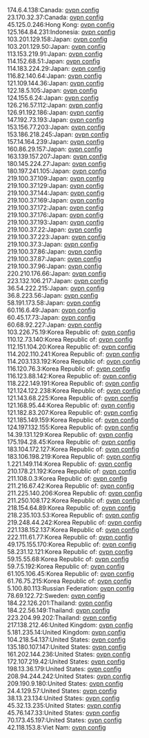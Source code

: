 174.6.4.138:Canada: [ovpn config](vpn/174_6_4_138.ovpn)  
23.170.32.37:Canada: [ovpn config](vpn/23_170_32_37.ovpn)  
45.125.0.246:Hong Kong: [ovpn config](vpn/45_125_0_246.ovpn)  
125.164.84.231:Indonesia: [ovpn config](vpn/125_164_84_231.ovpn)  
103.201.129.158:Japan: [ovpn config](vpn/103_201_129_158.ovpn)  
103.201.129.50:Japan: [ovpn config](vpn/103_201_129_50.ovpn)  
113.153.219.91:Japan: [ovpn config](vpn/113_153_219_91.ovpn)  
114.152.68.51:Japan: [ovpn config](vpn/114_152_68_51.ovpn)  
114.183.224.29:Japan: [ovpn config](vpn/114_183_224_29.ovpn)  
116.82.140.64:Japan: [ovpn config](vpn/116_82_140_64.ovpn)  
121.109.144.36:Japan: [ovpn config](vpn/121_109_144_36.ovpn)  
122.18.5.105:Japan: [ovpn config](vpn/122_18_5_105.ovpn)  
124.155.6.24:Japan: [ovpn config](vpn/124_155_6_24.ovpn)  
126.216.57.112:Japan: [ovpn config](vpn/126_216_57_112.ovpn)  
126.91.192.186:Japan: [ovpn config](vpn/126_91_192_186.ovpn)  
147.192.73.193:Japan: [ovpn config](vpn/147_192_73_193.ovpn)  
153.156.77.203:Japan: [ovpn config](vpn/153_156_77_203.ovpn)  
153.186.218.245:Japan: [ovpn config](vpn/153_186_218_245.ovpn)  
157.14.164.239:Japan: [ovpn config](vpn/157_14_164_239.ovpn)  
160.86.29.157:Japan: [ovpn config](vpn/160_86_29_157.ovpn)  
163.139.157.207:Japan: [ovpn config](vpn/163_139_157_207.ovpn)  
180.145.224.27:Japan: [ovpn config](vpn/180_145_224_27.ovpn)  
180.197.241.105:Japan: [ovpn config](vpn/180_197_241_105.ovpn)  
219.100.37.109:Japan: [ovpn config](vpn/219_100_37_109.ovpn)  
219.100.37.129:Japan: [ovpn config](vpn/219_100_37_129.ovpn)  
219.100.37.144:Japan: [ovpn config](vpn/219_100_37_144.ovpn)  
219.100.37.169:Japan: [ovpn config](vpn/219_100_37_169.ovpn)  
219.100.37.172:Japan: [ovpn config](vpn/219_100_37_172.ovpn)  
219.100.37.176:Japan: [ovpn config](vpn/219_100_37_176.ovpn)  
219.100.37.193:Japan: [ovpn config](vpn/219_100_37_193.ovpn)  
219.100.37.22:Japan: [ovpn config](vpn/219_100_37_22.ovpn)  
219.100.37.223:Japan: [ovpn config](vpn/219_100_37_223.ovpn)  
219.100.37.3:Japan: [ovpn config](vpn/219_100_37_3.ovpn)  
219.100.37.86:Japan: [ovpn config](vpn/219_100_37_86.ovpn)  
219.100.37.87:Japan: [ovpn config](vpn/219_100_37_87.ovpn)  
219.100.37.96:Japan: [ovpn config](vpn/219_100_37_96.ovpn)  
220.210.176.66:Japan: [ovpn config](vpn/220_210_176_66.ovpn)  
223.132.106.217:Japan: [ovpn config](vpn/223_132_106_217.ovpn)  
36.54.222.215:Japan: [ovpn config](vpn/36_54_222_215.ovpn)  
36.8.223.56:Japan: [ovpn config](vpn/36_8_223_56.ovpn)  
58.191.173.58:Japan: [ovpn config](vpn/58_191_173_58.ovpn)  
60.116.6.49:Japan: [ovpn config](vpn/60_116_6_49.ovpn)  
60.45.17.73:Japan: [ovpn config](vpn/60_45_17_73.ovpn)  
60.68.92.227:Japan: [ovpn config](vpn/60_68_92_227.ovpn)  
103.226.75.19:Korea Republic of: [ovpn config](vpn/103_226_75_19.ovpn)  
110.12.73.140:Korea Republic of: [ovpn config](vpn/110_12_73_140.ovpn)  
112.151.104.20:Korea Republic of: [ovpn config](vpn/112_151_104_20.ovpn)  
114.202.110.241:Korea Republic of: [ovpn config](vpn/114_202_110_241.ovpn)  
114.203.133.192:Korea Republic of: [ovpn config](vpn/114_203_133_192.ovpn)  
116.120.76.3:Korea Republic of: [ovpn config](vpn/116_120_76_3.ovpn)  
116.123.88.142:Korea Republic of: [ovpn config](vpn/116_123_88_142.ovpn)  
118.222.149.191:Korea Republic of: [ovpn config](vpn/118_222_149_191.ovpn)  
121.124.122.238:Korea Republic of: [ovpn config](vpn/121_124_122_238.ovpn)  
121.143.68.225:Korea Republic of: [ovpn config](vpn/121_143_68_225.ovpn)  
121.168.95.44:Korea Republic of: [ovpn config](vpn/121_168_95_44.ovpn)  
121.182.83.207:Korea Republic of: [ovpn config](vpn/121_182_83_207.ovpn)  
121.185.149.159:Korea Republic of: [ovpn config](vpn/121_185_149_159.ovpn)  
124.197.132.155:Korea Republic of: [ovpn config](vpn/124_197_132_155.ovpn)  
14.39.131.129:Korea Republic of: [ovpn config](vpn/14_39_131_129.ovpn)  
175.194.28.45:Korea Republic of: [ovpn config](vpn/175_194_28_45.ovpn)  
183.104.172.127:Korea Republic of: [ovpn config](vpn/183_104_172_127.ovpn)  
183.106.198.219:Korea Republic of: [ovpn config](vpn/183_106_198_219.ovpn)  
1.221.149.114:Korea Republic of: [ovpn config](vpn/1_221_149_114.ovpn)  
210.178.21.192:Korea Republic of: [ovpn config](vpn/210_178_21_192.ovpn)  
211.108.0.3:Korea Republic of: [ovpn config](vpn/211_108_0_3.ovpn)  
211.216.67.42:Korea Republic of: [ovpn config](vpn/211_216_67_42.ovpn)  
211.225.140.206:Korea Republic of: [ovpn config](vpn/211_225_140_206.ovpn)  
211.250.108.172:Korea Republic of: [ovpn config](vpn/211_250_108_172.ovpn)  
218.154.64.89:Korea Republic of: [ovpn config](vpn/218_154_64_89.ovpn)  
218.235.103.53:Korea Republic of: [ovpn config](vpn/218_235_103_53.ovpn)  
219.248.44.242:Korea Republic of: [ovpn config](vpn/219_248_44_242.ovpn)  
221.138.152.137:Korea Republic of: [ovpn config](vpn/221_138_152_137.ovpn)  
222.111.61.77:Korea Republic of: [ovpn config](vpn/222_111_61_77.ovpn)  
49.175.155.170:Korea Republic of: [ovpn config](vpn/49_175_155_170.ovpn)  
58.231.12.121:Korea Republic of: [ovpn config](vpn/58_231_12_121.ovpn)  
59.15.55.68:Korea Republic of: [ovpn config](vpn/59_15_55_68.ovpn)  
59.7.5.192:Korea Republic of: [ovpn config](vpn/59_7_5_192.ovpn)  
61.105.106.45:Korea Republic of: [ovpn config](vpn/61_105_106_45.ovpn)  
61.76.75.215:Korea Republic of: [ovpn config](vpn/61_76_75_215.ovpn)  
5.100.80.113:Russian Federation: [ovpn config](vpn/5_100_80_113.ovpn)  
78.69.122.72:Sweden: [ovpn config](vpn/78_69_122_72.ovpn)  
184.22.126.201:Thailand: [ovpn config](vpn/184_22_126_201.ovpn)  
184.22.56.149:Thailand: [ovpn config](vpn/184_22_56_149.ovpn)  
223.204.99.202:Thailand: [ovpn config](vpn/223_204_99_202.ovpn)  
217.138.212.46:United Kingdom: [ovpn config](vpn/217_138_212_46.ovpn)  
5.181.235.14:United Kingdom: [ovpn config](vpn/5_181_235_14.ovpn)  
104.218.54.137:United States: [ovpn config](vpn/104_218_54_137.ovpn)  
135.180.107.147:United States: [ovpn config](vpn/135_180_107_147.ovpn)  
161.202.144.236:United States: [ovpn config](vpn/161_202_144_236.ovpn)  
172.107.219.42:United States: [ovpn config](vpn/172_107_219_42.ovpn)  
198.13.36.179:United States: [ovpn config](vpn/198_13_36_179.ovpn)  
208.94.244.242:United States: [ovpn config](vpn/208_94_244_242.ovpn)  
209.190.9.180:United States: [ovpn config](vpn/209_190_9_180.ovpn)  
24.4.129.57:United States: [ovpn config](vpn/24_4_129_57.ovpn)  
38.13.23.134:United States: [ovpn config](vpn/38_13_23_134.ovpn)  
45.32.13.235:United States: [ovpn config](vpn/45_32_13_235.ovpn)  
45.76.147.33:United States: [ovpn config](vpn/45_76_147_33.ovpn)  
70.173.45.197:United States: [ovpn config](vpn/70_173_45_197.ovpn)  
42.118.153.8:Viet Nam: [ovpn config](vpn/42_118_153_8.ovpn)  
